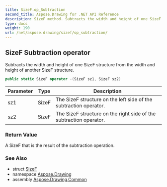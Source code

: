 ```yaml
---
title: SizeF.op_Subtraction
second_title: Aspose.Drawing for .NET API Reference
description: SizeF method. Subtracts the width and height of one SizeF structure from the width and height of another SizeF structure
type: docs
weight: 190
url: /net/aspose.drawing/sizef/op_subtraction/
---
```

## SizeF Subtraction operator

Subtracts the width and height of one SizeF structure from the width and height of another SizeF structure.

```csharp
public static SizeF operator -(SizeF sz1, SizeF sz2)
```

| Parameter | Type | Description |
| --- | --- | --- |
| sz1 | SizeF | The SizeF structure on the left side of the subtraction operator. |
| sz2 | SizeF | The SizeF structure on the right side of the subtraction operator. |

### Return Value

A SizeF that is the result of the subtraction operation.

### See Also

* struct [SizeF](../)
* namespace [Aspose.Drawing](../../sizef/)
* assembly [Aspose.Drawing.Common](../../../)


